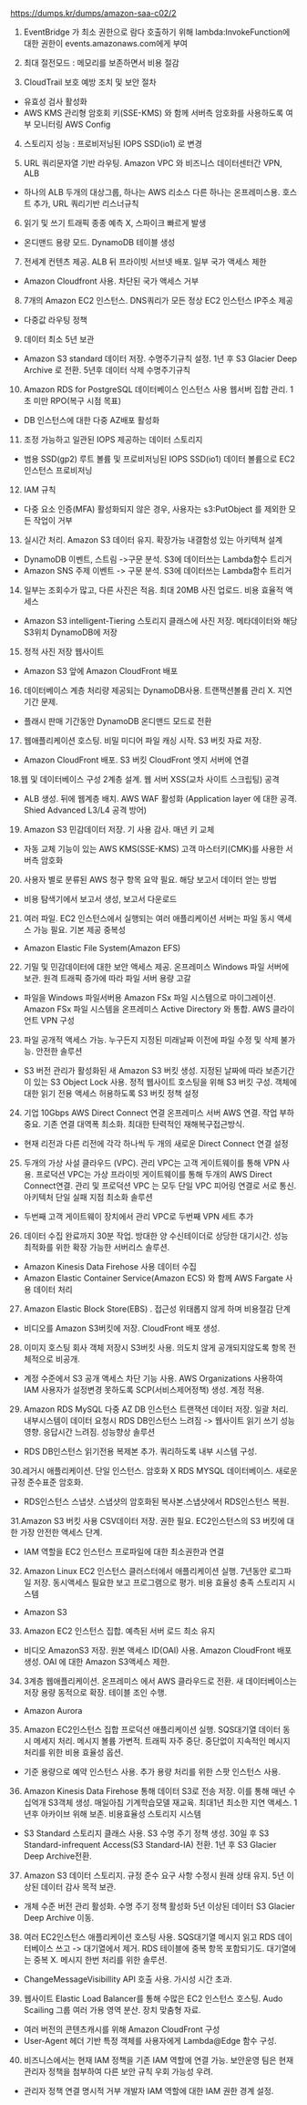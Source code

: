 https://dumps.kr/dumps/amazon-saa-c02/2


1. EventBridge 가 최소 권한으로 람다 호출하기 위해 lambda:InvokeFunction에 대한 권한이 events.amazonaws.com에게 부여

2. 최대 절전모드 : 메모리를 보존하면서 비용 절감

3. CloudTrail 보호 예방 조치 및 보안 절차
- 유효성 검사 활성화
- AWS KMS 관리형 암호회 키(SSE-KMS) 와 함께 서버측 암호화를 사용하도록 여부 모니터링 AWS Config

4. 스토리지 성능 : 프로비저닝된 IOPS SSD(io1) 로 변경


5.  URL 쿼리문자열 기반 라우팅.  Amazon VPC 와 비즈니스 데이터센터간 VPN, ALB
- 하나의 ALB 두개의 대상그룹, 하나는 AWS 리소스 다른 하나는 온프레미스용. 호스트 추가, URL 쿼리기반 리스너규칙


6. 읽기 및 쓰기 트래픽 종종 예측 X, 스파이크 빠르게 발생
- 온디맨드 용량 모드. DynamoDB 테이블 생성


7. 전세계 컨텐츠 제공. ALB 뒤 프라이빗 서브넷 배포. 일부 국가 액세스 제한
- Amazon Cloudfront 사용. 차단된 국가 액세스 거부

8. 7개의 Amazon EC2 인스턴스. DNS쿼리가 모든 정상 EC2 인스턴스 IP주소 제공
- 다중값 라우팅 정책

9. 데이터 최소 5년 보관
- Amazon S3 standard 데이터 저장. 수명주기규칙 설정. 1년 후 S3 Glacier Deep Archive 로 전환. 5년후 데이터 삭제 수명주기규칙

10. Amazon RDS for PostgreSQL 데이터베이스 인스턴스 사용 웹서버 집합 관리. 1초 미만 RPO(복구 시점 목표)
- DB 인스턴스에 대한 다중 AZ배포 활성화


11. 조정 가능하고 일관된 IOPS 제공하는 데이터 스토리지
- 범용 SSD(gp2) 루트 볼륨 및 프로비저닝된 IOPS SSD(io1) 데이터 볼륨으로 EC2인스턴스 프로비저닝


12. IAM 규칙
- 다중 요소 인증(MFA) 활성화되지 않은 경우, 사용자는 s3:PutObject 를 제외한 모든 작업이 거부


13. 실시간 처리. Amazon S3 데이터 유지. 확장가능 내결함성 있는 아키텍쳐 설계
- DynamoDB 이벤트, 스트림 ->구문 분석. S3에 데이터쓰는 Lambda함수 트리거
- Amazon SNS 주제 이벤트 -> 구문 분석. S3에 데이터쓰는 Lambda함수 트리거


14. 일부는 조회수가 많고, 다른 사진은 적음. 최대 20MB 사진 업로드. 비용 효율적 액세스
- Amazon S3 intelligent-Tiering 스토리지 클래스에 사진 저장. 메타데이터와 해당 S3위치 DynamoDB에 저장


15. 정적 사진 저장 웹사이트
- Amazon S3 앞에 Amazon CloudFront 배포


16. 데이터베이스 계층 처리량 제공되는 DynamoDB사용. 트랜잭션볼륨 관리 X. 지연기간 문제.
- 플래시 판매 기간동안 DynamoDB 온디맨드 모드로 전환

17. 웹애플리케이션 호스팅. 비밀 미디어 파일 캐싱 시작. S3 버킷 자료 저장.  
- Amazon CloudFront 배포. S3 버킷 CloudFront 엣지 서버에 연결


18.웹 및 데이터베이스 구성 2계층 설계. 웹 서버 XSS(교차 사이트 스크립팅) 공격
- ALB 생성. 뒤에 웹계층 배치. AWS WAF 활성화 (Application layer 에 대한 공격. Shied Advanced L3/L4 공격 방어)


19. Amazon S3 민감데이터 저장. 기 사용 감사. 매년 키 교체
- 자동 교체 기능이 있는 AWS KMS(SSE-KMS) 고객 마스터키(CMK)를 사용한 서버측 암호화


20. 사용자 별로 분류된 AWS 청구 항목 요약 필요. 해당 보고서 데이터 얻는 방법
- 비용 탐색기에서 보고서 생성, 보고서 다운로드


21. 여러 파일. EC2 인스턴스에서 실행되는 여러 애플리케이션 서버는 파일 동시 액세스 가능 필요. 기본 제공 중복성
- Amazon Elastic File System(Amazon EFS)


22. 기밀 및 민감데이터에 대한 보안 액세스 제공. 온프레미스 Windows 파일 서버에 보관. 원격 트래픽 증가에 따라 파일 서버 용량 고갈
- 파일을 Windows 파일서버용 Amazon FSx 파일 시스템으로 마이그레이션. Amazon FSx 파일 시스템을 온프레미스 Active Directory 와 통합. AWS 클라이언트 VPN 구성 


23. 파일 공개적 액세스 가능. 누구든지 지정된 미래날짜 이전에 파일 수정 및 삭제 불가능. 안전한 솔루션
- S3 버전 관리가 활성화된 새 Amazon S3 버킷 생성. 지정된 날짜에 따라 보존기간이 있는 S3 Object Lock 사용. 
  정적 웹사이트 호스팅을 위해 S3 버킷 구성. 
  객체에 대한 읽기 전용 액세스 허용하도록 S3 버킷 정책 설정
  
  
24. 기업 10Gbps AWS Direct Connect 연결 온프레미스 서버 AWS 연결. 작업 부하 중요. 기존 연결 대역폭 최소화. 최대한 탄력적인 재해복구접근방식.
- 현재 리전과 다른 리전에 각각 하나씩 두 개의 새로운 Direct Connect 연결 설정

25. 두개의 가상 사설 클라우드 (VPC). 관리 VPC는 고객 게이트웨이를 통해 VPN 사용. 프로덕션 VPC는 가상 프라이빗 게이트웨이를 통해 두개의 AWS Direct Connect연결. 
관리 및 프로덕션 VPC 는 모두 단일 VPC 피어링 연결로 서로 통신. 아키텍처 단일 실패 지점 최소화 솔루션
- 두번째 고객 게이트웨이 장치에서 관리 VPC로 두번째 VPN 세트 추가

26. 데이터 수집 완료까지 30분 작업. 방대한 양 수신테이더로 상당한 대기시간. 성능 최적화를 위한 확장 가능한 서버리스 솔루션.
- Amazon Kinesis Data Firehose 사용 데이터 수집
- Amazon Elastic Container Service(Amazon ECS) 와 함께 AWS Fargate 사용 데이터 처리

27. Amazon Elastic Block Store(EBS) . 접근성 위태롭지 않게 하며 비용절감 단계
- 비디오를 Amazon S3버킷에 저장. CloudFront 배포 생성.

28. 이미지 호스팅 회사 객체 저장시 S3버킷 사용. 의도치 않게 공개되지않도록 항목 전체적으로 비공개.
- 계정 수준에서 S3 공개 액세스 차단 기능 사용. AWS Organizations 사용하여 IAM 사용자가 설정변경 못하도록 SCP(서비스제어정책) 생성. 계정 적용.

29. Amazon RDS MySQL 다중 AZ DB 인스턴스 트랜잭션 데이터 저장. 일괄 처리. 내부시스템이 데이터 요청시 RDS DB인스턴스 느려짐 -> 웹사이트 읽기 쓰기 성능 영향. 응답시간 느려짐. 성능향상 솔루션
- RDS DB인스턴스 읽기전용 복제본 추가. 쿼리하도록 내부 시스템 구성.


30.레거시 애플리케이션. 단일 인스턴스. 암호화 X RDS MYSQL 데이터베이스. 새로운 규정 준수표준 암호화.
- RDS인스턴스 스냅샷. 스냅샷의 암호화된 복사본.스냅샷에서 RDS인스턴스 복원.


31.Amazon S3 버킷 사용 CSV데이터 저장. 권한 필요. EC2인스턴스의 S3 버킷에 대한 가장 안전한 액세스 단계.
- IAM 역할을 EC2 인스턴스 프로파일에 대한 최소권한과 연결


32. Amazon Linux EC2 인스턴스 클러스터에서 애플리케이션 실행. 7년동안 로그파일 저장. 동시액세스 필요한 보고 프로그램으로 평가. 비용 효율성 충족 스토리지 시스템
- Amazon S3

33. Amazon EC2 인스턴스 집합. 예측된 서버 로드 최소 유지
- 비디오 AmazonS3 저장. 원본 액세스 ID(OAI) 사용. Amazon CloudFront 배포 생성. OAI 에 대한 Amazon S3액세스 제한.


34. 3계층 웹애플리케이션. 온프레미스 에서 AWS 클라우드로 전환. 새 데이터베이스는 저장 용량 동적으로 확장. 테이블 조인 수행. 
- Amazon Aurora


35. Amazon EC2인스턴스 집합 프로덕션 애플리케이션 실행. SQS대기열 데이터 동시 메세지 처리. 메시지 볼륨 가변적. 트래픽 자주 중단. 중단없이 지속적인 메시지 처리를 위한 비용 효율성 옵션.
- 기준 용량으로 예약 인스턴스 사용. 추가 용량 처리를 위한 스팟 인스턴스 사용.


36. Amazon Kinesis Data Firehose 통해 데이터 S3로 전송 저장. 이를 통해 매년 수십억개 S3객체 생성. 매일아침 기계학습모델 재교육. 최대1년 최소한 지연 액세스. 1년후 아카이브 위해 보존. 비용효율성 스토리지 시스템
- S3 Standard 스토리지 클래스 사용. S3 수명 주기 정책 생성. 30일 후 S3 Standard-infrequent Access(S3 Standard-IA) 전환. 1년 후 S3 Glacier Deep Archive전환.

37. Amazon S3 데이터 스토리지. 규정 준수 요구 사항 수정시 원래 상태 유지. 5년 이상된 데이터 감사 목적 보관.
- 개체 수준 버전 관리 활성화. 수명 주기 정책 활성화 5년 이상된 데이터 S3 Glacier Deep Archive 이동.

38. 여러 EC2인스턴스 애플리케이션 호스팅 사용. SQS대기열 메시지 읽고 RDS 데이터베이스 쓰고 -> 대기열에서 제거. RDS 테이블에 중복 항목 포함되기도. 대기열에는 중복 X. 메시지 한번 처리를 위한 솔루션.
- ChangeMessageVisibillity API 호출 사용. 가시성 시간 초과.


39. 웹사이트 Elastic Load Balancer를 통해 수많은 EC2 인스턴스 호스팅. Audo Scailing 그룹 여러 가용 영역 분산. 장치 맞춤형 자료.
- 여러 버전의 콘텐츠캐시를 위해 Amazon CloudFront 구성
- User-Agent 헤더 기반 특정 객체를 사용자에게 Lambda@Edge 함수 구성.


40. 비즈니스에서는 현재 IAM 정책을 기존 IAM 역할에 연결 가능. 보안운영 팀은 현재 관리자 정책을 첨부하여 다른 보안 규칙 우회 가능성 우려.
- 관리자 정책 연결 명시적 거부 개발자 IAM 역할에 대한 IAM 권한 경계 설정.
